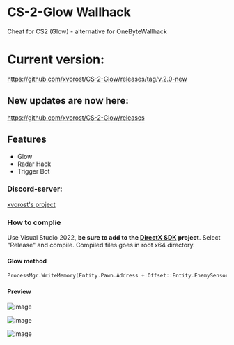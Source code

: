 # CS-2-Glow Wallhack
Cheat for CS2 (Glow) - alternative for OneByteWallhack

# Current version:
https://github.com/xvorost/CS-2-Glow/releases/tag/v.2.0-new

## New updates are now here: 
https://github.com/xvorost/CS-2-Glow/releases

## Features
- Glow
- Radar Hack
- Trigger Bot

### Discord-server:
[xvorost's project](https://discord.gg/xagvBetQ7S)

### How to complie
Use Visual Studio 2022, **be sure to add to the [DirectX SDK](https://www.microsoft.com/en-us/download/details.aspx?id=6812) project**. Select "Release" and compile. Compiled files goes in root x64 directory.

#### Glow method
```cpp
ProcessMgr.WriteMemory(Entity.Pawn.Address + Offset::Entity.EnemySensor, 86400.f);
```

#### Preview
![image](https://github.com/xvorost/CS-2-Glow/assets/66530241/b4c080a2-25a4-457b-9ee1-b5d5480af3a4)

![image](https://github.com/xvorost/CS-2-Glow/assets/66530241/adcf33cf-53e6-48ab-b708-3f412b795ebb)

![image](https://github.com/xvorost/CS-2-Glow/assets/66530241/4e4e78dd-e3fd-40de-a0ac-1772309b85b9)
